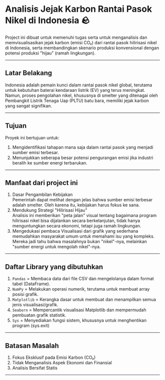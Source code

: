 # Analisis Jejak Karbon Rantai Pasok Nikel di Indonesia 🪨

Project ini dibuat untuk memenuhi tugas serta untuk menganalisis dan memvisualisasikan jejak karbon (emisi CO₂) dari rantai pasok hilirisasi nikel di Indonesia, serta membandingkan skenario produksi konvensional dengan potensi produksi "hijau" (ramah lingkungan).

---
## Latar Belakang
Indonesia adalah pemain kunci dalam rantai pasok nikel global, terutama untuk kebutuhan baterai kendaraan listrik (EV) yang terus meningkat. Namun, proses pengolahan nikel, khususnya di smelter yang ditenagai oleh Pembangkit Listrik Tenaga Uap (PLTU) batu bara, memiliki jejak karbon yang sangat signifikan.

---
## Tujuan
Proyek ini bertujuan untuk:
1.  Mengidentifikasi tahapan mana saja dalam rantai pasok yang menjadi sumber emisi terbesar.
2.  Menunjukkan seberapa besar potensi pengurangan emisi jika industri beralih ke sumber energi terbarukan.

---
## Manfaat dari project ini
1. Dasar Pengambilan Kebijakan\
   Pemerintah dapat melihat dengan jelas bahwa sumber emisi terbesar adalah smelter. Oleh karena itu, kebijakan harus fokus ke sana.
2. Mendukung Strategi "Hilirisasi Hijau"\
   Analisis ini memberikan "peta jalan" visual tentang bagaimana program hilirisasi nikel bisa dijalankan secara berkelanjutan, tidak hanya menguntungkan secara ekonomi, tetapi juga ramah lingkungan.
3. Mengedukasi pembaca
   Visualisasi dari grafik yang sederhana memudahkan masyarakat umum untuk memahami isu yang kompleks. Mereka jadi tahu bahwa masalahnya bukan "nikel"-nya, melainkan "sumber energi untuk mengolah nikel"-nya.

---
## Daftar Library yang dibutuhkan	
1.	```Pandas``` = Membaca data dari file CSV dan mengelolanya dalam format tabel (DataFrame).	
2.	```NumPy```	 = Melakukan operasi numerik, terutama untuk membuat array posisi grafik.	
3.	```Matplotlib``` = Kerangka dasar untuk membuat dan menampilkan semua jenis visualisasi/grafik.	
4.	```Seaborn```	= Mempercantik visualisasi Matplotlib dan mempermudah pembuatan grafik statistik.
5.	``Sys`` =	Menyediakan fungsi sistem, khususnya untuk menghentikan program (sys.exit)

---
## Batasan Masalah
1. Fokus Eksklusif pada Emisi Karbon (CO₂)
2. Tidak Menganalisis Aspek Ekonomi dan Finansial
3. Analisis Bersifat Statis

---
